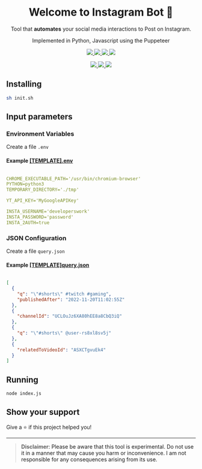 <h1 align="center">Welcome to Instagram Bot 👋</h1>
<p align="center">Tool that <b>automates</b> your social media interactions to Post on Instagram.</p>
<p align="center">Implemented in Python, Javascript using the Puppeteer<p>
<p align="center">
  <a href="https://github.com/developerswork/Instagram-Bot/blob/master/LICENSE" target="_blank">
    <img src="https://img.shields.io/badge/license-GPLv3-blue.svg?style=for-the-badge" target="_blank"/>
  </a>
  <a href="https://www.python.org/" target="_blank">
    <img src="https://img.shields.io/badge/built%20with-Python3-blue.svg?style=for-the-badge&logo=python" />
  </a>
  <a href="https://nodejs.org/en" target="_blank">
    <img src="https://img.shields.io/badge/built%20with-NodeJs-green.svg?style=for-the-badge&logo=javascript" />
  </a>
  <a href="https://github.com/puppeteer/puppeteer" target="_blank">
    <img src="https://img.shields.io/github/package-json/dependency-version/DevelopersWork/Instagram-Bot/puppeteer?filename=package.json&logo=puppeteer&style=for-the-badge" />
  </a>
</p>
<p align="center">
  <a href="#stars">
    <img src="https://img.shields.io/github/stars/developerswork/Instagram-Bot?style=social" />
  </a>
  <a href="#forks">
    <img src="https://img.shields.io/github/forks/developerswork/Instagram-Bot?style=social" />
  </a>
  <a href="#watchers">
    <img src="https://img.shields.io/github/watchers/developerswork/Instagram-Bot?style=social" />
  </a>
</p>

## Installing

```sh
sh init.sh
```

## Input parameters

### Environment Variables
Create a file `.env`
#### Example [[TEMPLATE].env](https://raw.githubusercontent.com/DevelopersWork/Instagram-Bot/master/%5BTEMPLATE%5D.env?token=GHSAT0AAAAAABXUHCQEUDIHP7OHA7X7BRHUY32LHVQ)
```yaml

CHROME_EXECUTABLE_PATH='/usr/bin/chromium-browser'
PYTHON=python3
TEMPORARY_DIRECTORY='./tmp'

YT_API_KEY='MyGoogleAPIKey'

INSTA_USERNAME='developerswork'
INSTA_PASSWORD='password'
INSTA_2AUTH=true

```

### JSON Configuration
Create a file `query.json`
#### Example [[TEMPLATE]query.json](https://raw.githubusercontent.com/DevelopersWork/Instagram-Bot/master/%5BTEMPLATE%5Dquery.json?token=GHSAT0AAAAAABXUHCQFFCB4BOMPUIVR73VGY32LOOQ)
```json

[
  {
    "q": "\"#shorts\" #twitch #gaming",
    "publishedAfter": "2022-11-20T11:02:55Z"
  },
  {
    "channelId": "UCLOuJz6XA80hEE8a8CbQ3iQ"
  },
  {
    "q": "\"#shorts\" @user-rs8xl8sv5j"
  },
  {
    "relatedToVideoId": "ASXCTgvuEk4"
  }
]

```

## Running

```sh
node index.js
```

## Show your support

Give a ⭐️ if this project helped you!

***

> **Disclaimer**<a name="disclaimer" />: Please be aware that this tool is experimental. Do not use it in a manner that may cause you harm or inconvenience. I am not responsible for any consequences arising from its use.